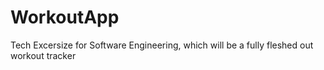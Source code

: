 # WorkoutApp
Tech Excersize for Software Engineering, which will be a fully fleshed out workout tracker
